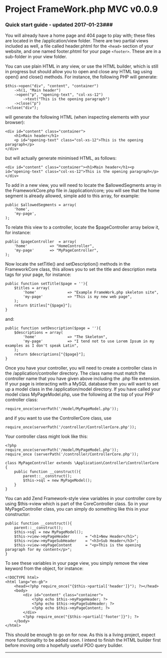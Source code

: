 # Project FrameWork.php MVC v0.0.9 #

### Quick start guide - updated 2017-01-23###

You will already have a home page and 404 page to play with; these files are located in the /application/view folder. There are two partial views included as well, a file called header.phtml for the ```<head>``` section of your website, and one named footer.phtml for your page ```<footer>```. These are in a sub-folder in your view folder.

You can use plain HTML in any view, or use the HTML builder, which is still in progress but should allow you to open and close any HTML tag using open() and close() methods. For instance, the following PHP will generate:

	$this->open("div", "content", "container")
		->h(1, "Main header")
		->open("p", "opening-text", "col-xs-12")
			->text("This is the opening paragraph")
		->close("p")
	->close("div");

will generate the following HTML (when inspecting elements with your browser):

	<div id="content" class="container">
		<h1>Main header</h1>
		<p id="opening-text" class="col-xs-12">This is the opening paragraph</p>
	</div>

but will actually generate minimised HTML, as follows:

	<div id="content" class="container"><h1>Main header</h1><p id="opening-text" class="col-xs-12">This is the opening paragraph</p></div>

To add in a new view, you will need to locate the $allowedSegments array in the FrameworkCore.php file in /application/core; you will see that the home segment is already allowed, simple add to this array, for example:

	public $allowedSegments	= array(
		'home',
		'my-page',
	);

To relate this view to a controller, locate the $pageController array below it, for instance:

	public $pageController	= array(
		'home'			=> "HomeController",
		'my-page'		=> "MyPageController",
	);

Now locate the setTitle() and setDescription() methods in the FrameworkCore class, this allows you to set the title and description meta tags for your page, for instance:

	public function setTitle($page = ''){
	    $titles = array(
			'home'				=> "Example FrameWork.php skeleton site",
			'my-page'			=> "This is my new web page",
	    );
	    return $titles["{$page}"];
	}

and:

	public function setDescription($page = ''){
	    $descriptions = array(
            'home'				=> "The Skeleton",
			'my-page'			=> "I tend not to use Lorem Ipsum in my examples as I don't speak Latin",
	    );
	    return $descriptions["{$page}"];
	}

Once you have your controller, you will need to create a controller class in the /application/controller directory. The class name must match the controller name that you have given above including the .php file extension. If your page is interacting with a MySQL database then you will want to set up a model class in the /application/model directory. If you have called your model class MyPageModel.php, use the following at the top of your PHP controller class:

	require_once(serverPath('/model/MyPageModel.php'));

and if you want to use the ControllerCore class, use

	require_once(serverPath('/controller/ControllerCore.php'));

Your controller class might look like this:

	<?php
	require_once(serverPath('/model/MyPageModel.php'));
	require_once (serverPath('/controller/ControllerCore.php'));

	class MyPageController extends \Application\Controller\ControllerCore
	{
		public function __construct(){
			parent::__construct();
			$this->sql = new MyPageModel();
		}
	}

You can add Zend Framework-style view variables in your controller core by using $this->view which is part of the CoreController class. So in your MyPageController class, you can simply do something like this in your constructor:

	public function __construct(){
		parent::__construct();
		$this->sql = new MyPageModel();
		$this->view->myPageHeader		= "<h1>New Header</h1>";
		$this->view->myPageSubHeader	= "<h3>Sub Header</h3>";
		$this->view->myPageContent		= "<p>This is the opening paragraph for my content</p>";
	}

To see these variables in your page view, you simply remove the view keyword from the object, for instance:

	<!DOCTYPE html>
	<html lang="en-gb">
    	<head><?php require_once("{$this->partial['header']}"); ?></head>
    	<body>
    		<div id="content" class="container">
				<?php echo $this->myPageHeader; ?>
				<?php echo $this->myPageSubHeader; ?>
				<?php echo $this->myPageContent; ?>
			</div>
			<?php require_once("{$this->partial['footer']}"); ?>
		</body>
	</html>

This should be enough to go on for now. As this is a living project, expect more functionality to be added soon. I intend to finish the HTML builder first before moving onto a hopefully useful PDO query builder.

---
